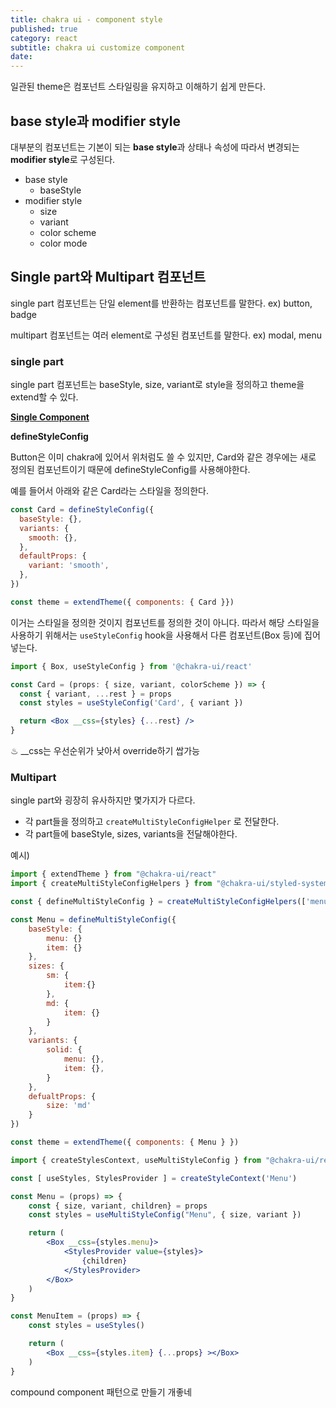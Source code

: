```yaml
---
title: chakra ui - component style
published: true
category: react
subtitle: chakra ui customize component
date:
---
```


일관된 theme은 컴포넌트 스타일링을 유지하고 이해하기 쉽게 만든다.

## base style과 modifier style

대부분의 컴포넌트는 기본이 되는 **base style**과 상태나 속성에 따라서 변경되는 **modifier style**로 구성된다.

- base style
    - baseStyle
- modifier style
    - size
    - variant
    - color scheme
    - color mode

## Single part와 Multipart 컴포넌트

single part 컴포넌트는 단일 element를 반환하는 컴포넌트를 말한다. ex) button, badge

multipart 컴포넌트는 여러 element로 구성된 컴포넌트를 말한다. ex) modal, menu

### single part

single part 컴포넌트는 baseStyle, size, variant로 style을 정의하고 theme을 extend할 수 있다.

[**Single Component**](https://www.notion.so/Single-Component-85a562981a4a472fae3d7a8d0c269023?pvs=21)

**defineStyleConfig**

Button은 이미 chakra에 있어서 위처럼도 쓸 수 있지만, Card와 같은 경우에는 새로 정의된 컴포넌트이기 때문에 defineStyleConfig를 사용해야한다.

예를 들어서 아래와 같은 Card라는 스타일을 정의한다.

```jsx
const Card = defineStyleConfig({
  baseStyle: {},
  variants: {
    smooth: {},
  },
  defaultProps: {
    variant: 'smooth',
  },
})

const theme = extendTheme({ components: { Card }})
```

이거는 스타일을 정의한 것이지 컴포넌트를 정의한 것이 아니다. 따라서 해당 스타일을 사용하기 위해서는 `useStyleConfig` hook을 사용해서 다른 컴포넌트(Box 등)에 집어 넣는다.

```jsx
import { Box, useStyleConfig } from '@chakra-ui/react'

const Card = (props: { size, variant, colorScheme }) => {
  const { variant, ...rest } = props
  const styles = useStyleConfig('Card', { variant })

  return <Box __css={styles} {...rest} />
}
```

♨︎ __css는 우선순위가 낮아서 override하기 쌉가능

### Multipart

single part와 굉장히 유사하지만 몇가지가 다르다.

- 각 part들을 정의하고 `createMultiStyleConfigHelper` 로 전달한다.
- 각 part들에 baseStyle, sizes, variants을 전달해야한다.

예시)

```jsx
import { extendTheme } from "@chakra-ui/react"
import { createMultiStyleConfigHelpers } from "@chakra-ui/styled-system"

const { defineMultiStyleConfig } = createMultiStyleConfigHelpers(['menu', 'item'])

const Menu = defineMultiStyleConfig({
	baseStyle: {
		menu: {}
		item: {}
	},
	sizes: {
		sm: {
			item:{}
		},
		md: {
			item: {}
		}
	},
	variants: {
		solid: {
			menu: {},
			item: {},
		}
	},
	defualtProps: {
		size: 'md'
	}
})

const theme = extendTheme({ components: { Menu } })
```

```jsx
import { createStylesContext, useMultiStyleConfig } from "@chakra-ui/react"

const [ useStyles, StylesProvider ] = createStyleContext('Menu')

const Menu = (props) => {
	const { size, variant, children} = props
	const styles = useMultiStyleConfig("Menu", { size, variant })

	return (
		<Box __css={styles.menu}>
			<StylesProvider value={styles}>
				{children}
			</StylesProvider>
		</Box>
	)
}

const MenuItem = (props) => {
	const styles = useStyles()

	return (
		<Box __css={styles.item} {...props} ></Box>
	)
}
```

compound component 패턴으로 만들기 개좋네